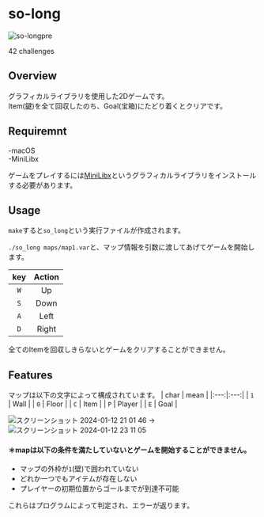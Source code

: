 # so-long
![so-longpre](https://github.com/yoshiddddd/so_long/assets/83491254/4f2aef83-ee9d-49ee-8d2d-7ba271d23a4c)  

42 challenges
## Overview  
グラフィカルライブラリを使用した2Dゲームです。  
Item(鍵)を全て回収したのち、Goal(宝箱)にたどり着くとクリアです。
## Requiremnt
-macOS  
-MiniLibx 

ゲームをプレイするには[MiniLibx](https://github.com/42Paris/minilibx-linux)というグラフィカルライブラリをインストールする必要があります。

## Usage
`make`すると`so_long`という実行ファイルが作成されます。  

`./so_long maps/map1.var`と、マップ情報を引数に渡してあげてゲームを開始します。  


| key | Action |
|:---:|:---:|
|`W`|Up|
|`S`|Down|
|`A`|Left|
|`D`|Right|

全てのItemを回収しきらないとゲームをクリアすることができません。

## Features
マップは以下の文字によって構成されています。
| char | mean |
|:---:|:---:|
| `1` | Wall |
| `0` | Floor |
| `C` | Item |
| `P` | Player |
| `E` | Goal |

![スクリーンショット 2024-01-12 21 01 46](https://github.com/yoshiddddd/so_long/assets/83491254/8027e16c-5a71-43c7-9d16-77287aae0a81)
→ ![スクリーンショット 2024-01-12 23 11 05](https://github.com/yoshiddddd/so_long/assets/83491254/0ecf9565-093f-4a4a-807c-733718630c57) 

#### ＊mapは以下の条件を満たしていないとゲームを開始することができません。
- マップの外枠が`1`(壁)で囲われていない
- どれか一つでもアイテムが存在しない
- プレイヤーの初期位置からゴールまでが到達不可能

これらはプログラムによって判定され、エラーが返ります。
  
